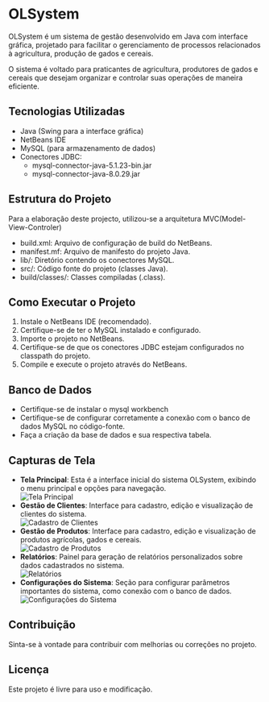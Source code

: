 <h1>OLSystem</h1>

<p>OLSystem é um sistema de gestão desenvolvido em Java com interface gráfica, projetado para facilitar o gerenciamento de processos relacionados à agricultura, produção de gados e cereais.</p>

<p>O sistema é voltado para praticantes de agricultura, produtores de gados e cereais que desejam organizar e controlar suas operações de maneira eficiente.</p>

<h2>Tecnologias Utilizadas</h2>
<ul>
  <li>Java (Swing para a interface gráfica)</li>
  <li>NetBeans IDE</li>
  <li>MySQL (para armazenamento de dados)</li>
  <li>Conectores JDBC:
    <ul>
      <li>mysql-connector-java-5.1.23-bin.jar</li>
      <li>mysql-connector-java-8.0.29.jar</li>
    </ul>
  </li>
</ul>

<h2>Estrutura do Projeto</h2>
<p>Para a elaboração deste projecto, utilizou-se a arquitetura MVC(Model-View-Controler)</p>
<ul>
  <li>build.xml: Arquivo de configuração de build do NetBeans.</li>
  <li>manifest.mf: Arquivo de manifesto do projeto Java.</li>
  <li>lib/: Diretório contendo os conectores MySQL.</li>
  <li>src/: Código fonte do projeto (classes Java).</li>
  <li>build/classes/: Classes compiladas (.class).</li>
</ul>

<h2>Como Executar o Projeto</h2>
<ol>
  <li>Instale o NetBeans IDE (recomendado).</li>
  <li>Certifique-se de ter o MySQL instalado e configurado.</li>
  <li>Importe o projeto no NetBeans.</li>
  <li>Certifique-se de que os conectores JDBC estejam configurados no classpath do projeto.</li>
  <li>Compile e execute o projeto através do NetBeans.</li>
</ol>

<h2>Banco de Dados</h2>
<ul>
 <li>Certifique-se de instalar o mysql workbench </li>
  <li>Certifique-se de configurar corretamente a conexão com o banco de dados MySQL no código-fonte.</li>
  <li>Faça a criação da base de dados e sua respectiva tabela.</li>
</ul>

<h2>Capturas de Tela</h2>
<ul>
  <li><strong>Tela Principal</strong>: Esta é a interface inicial do sistema OLSystem, exibindo o menu principal e opções para navegação.<br>
    <img src="Z/Captura%20de%20Ecr╞%20(382).png" alt="Tela Principal"></li>
  <li><strong>Gestão de Clientes</strong>: Interface para cadastro, edição e visualização de clientes do sistema.<br>
    <img src="Z/Captura%20de%20Ecr╞%20(383).png" alt="Cadastro de Clientes"></li>
  <li><strong>Gestão de Produtos</strong>: Interface para cadastro, edição e visualização de produtos agrícolas, gados e cereais.<br>
    <img src="Z/Captura%20de%20Ecr╞%20(384).png" alt="Cadastro de Produtos"></li>
  <li><strong>Relatórios</strong>: Painel para geração de relatórios personalizados sobre dados cadastrados no sistema.<br>
    <img src="Z/Captura%20de%20Ecr╞%20(387).png" alt="Relatórios"></li>
  <li><strong>Configurações do Sistema</strong>: Seção para configurar parâmetros importantes do sistema, como conexão com o banco de dados.<br>
    <img src="Z/Captura%20de%20Ecr╞%20(390).png" alt="Configurações do Sistema"></li>
</ul>

<h2>Contribuição</h2>
<p>Sinta-se à vontade para contribuir com melhorias ou correções no projeto.</p>

<h2>Licença</h2>
<p>Este projeto é livre para uso e modificação.</p>
